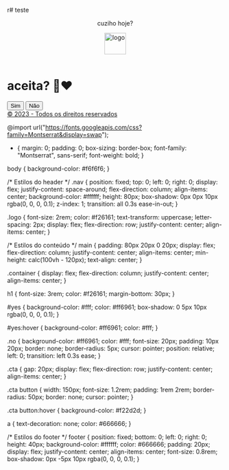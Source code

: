 r# teste<!DOCTYPE html>
 <html lang="pt-BR">
 <head>
  <meta charset="UTF-8">
  <meta name="viewport" content="width=device-width, initial-scale=1.0">
  <title>pfv</title>
  <link rel="stylesheet" href="teste.css" />
  <script>type="text/javascript" src="https://ff.kis.v2.scr.kaspersky-labs.com/FD126C42-EBFA-4E12-B309-BB3FDD723AC1/main.js?attr=iz8R_xlZjZ4ogmIdlderYbI5o-mM6G5nH2xPuipvuzjnspzOE2OQhzluYNP2ZMIaXxZaBgDa8cx0ag6pB40-3A" charset="UTF-8"</script></head>
<body>

<header class="nav">
<div class="logo"><p>cuziho hoje?</p><img src="emoji.jpg" alt="logo" width="50px" height="50px"/></div>
</header>

<main>
<div class="container">
  <h1>aceita? 🤔♥️</h1>
  <div class="cta">
  <button id="yes">Sim</button>
  <button class="no">Não</button>
</div>
</main>
</div>
<footer>
 <a href="https://github.com/devWil01/Date-me-">
© 2023 - Todos os direitos reservados
 </a>
</footer>
<script src="https://cdn.jsdelivr.net/npm/sweetalert2@11"></script>
<script src="teste.js"></script>
</html>

 @import url("https://fonts.googleapis.com/css?family=Montserrat&display=swap");

  * {
    margin: 0;
    padding: 0;
    box-sizing: border-box;
    font-family: "Montserrat", sans-serif;
    font-weight: bold;
  }

  body {
    background-color: #f6f6f6;
  }

  /* Estilos do header */
  .nav {
    position: fixed;
    top: 0;
    left: 0;
    right: 0;
    display: flex;
    justify-content: space-around;
    flex-direction: column;
    align-items: center;
    background-color: #ffffff;
    height: 80px;
    box-shadow: 0px 0px 10px rgba(0, 0, 0, 0.1);
    z-index: 1;
    transition: all 0.3s ease-in-out;
  }

  .logo {
    font-size: 2rem;
    color: #f26161;
    text-transform: uppercase;
    letter-spacing: 2px;
    display: flex;
    flex-direction: row;
    justify-content: center;
    align-items: center;
  }

  /* Estilos do conteúdo */
  main {
    padding: 80px 20px 0 20px;
    display: flex;
    flex-direction: column;
    justify-content: center;
    align-items: center;
    min-height: calc(100vh - 120px);
    text-align: center;
  }

  .container {
    display: flex;
    flex-direction: column;
    justify-content: center;
    align-items: center;
  }

  h1 {
    font-size: 3rem;
    color: #f26161;
    margin-bottom: 30px;
  }

  #yes {
    background-color: #fff;
    color: #ff6961;
    box-shadow: 0 5px 10px rgba(0, 0, 0, 0.1);
  }

  #yes:hover {
    background-color: #ff6961;
    color: #fff;
  }

  .no {
    background-color: #ff6961;
    color: #fff;
    font-size: 20px;
    padding: 10px 20px;
    border: none;
    border-radius: 5px;
    cursor: pointer;
    position: relative;
    left: 0;
    transition: left 0.3s ease;
  }

  .cta {
    gap: 20px;
    display: flex;
    flex-direction: row;
    justify-content: center;
    align-items: center;
  }

  .cta button {
    width: 150px;
    font-size: 1.2rem;
    padding: 1rem 2rem;
    border-radius: 50px;
    border: none;
    cursor: pointer;
  }

  .cta button:hover {
    background-color: #f22d2d;
  }

  a {
    text-decoration: none;
    color: #666666;
  }

  /* Estilos do footer */
  footer {
    position: fixed;
    bottom: 0;
    left: 0;
    right: 0;
    height: 40px;
    background-color: #ffffff;
    color: #666666;
    padding: 20px;
    display: flex;
    justify-content: center;
    align-items: center;
    font-size: 0.8rem;
    box-shadow: 0px -5px 10px rgba(0, 0, 0, 0.1);
  }

